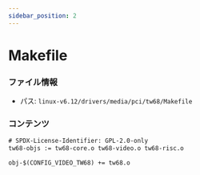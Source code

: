 ```yaml
---
sidebar_position: 2
---
```

# Makefile

### ファイル情報

- パス: `linux-v6.12/drivers/media/pci/tw68/Makefile`

### コンテンツ

```txt
# SPDX-License-Identifier: GPL-2.0-only
tw68-objs := tw68-core.o tw68-video.o tw68-risc.o

obj-$(CONFIG_VIDEO_TW68) += tw68.o

```
